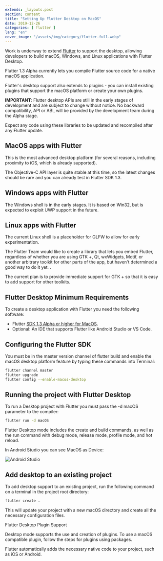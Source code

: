 ```yaml
---
extends: _layouts.post
section: content
title: "Setting Up Flutter Desktop on MacOS"
date: 2019-12-26
categories: [ flutter ]
lang: "en"
cover_image: "/assets/img/category/flutter-full.webp"
---
```


Work is underway to extend [Flutter](/blog/categories/flutter/) to support the desktop, allowing developers to build macOS, Windows, and Linux applications with Flutter Desktop.

Flutter 1.3 Alpha currently lets you compile Flutter source code for a native macOS application.

Flutter's desktop support also extends to plugins - you can install existing plugins that support the macOS platform or create your own plugins.

**IMPORTANT**: Flutter desktop APIs are still in the early stages of development and are subject to change without notice. No backward compatibility, API or ABI, will be provided by the development team during the Alpha stage.

Expect any code using these libraries to be updated and recompiled after any Flutter update.

## MacOS apps with Flutter

This is the most advanced desktop platform (for several reasons, including proximity to iOS, which is already supported).

The Objective-C API layer is quite stable at this time, so the latest changes should be rare and you can already test in Flutter SDK 1.3.

## Windows apps with Flutter

The Windows shell is in the early stages. It is based on Win32, but is expected to exploit UWP support in the future.

## Linux apps with Flutter

The current Linux shell is a placeholder for GLFW to allow for early experimentation.

The Flutter Team would like to create a library that lets you embed Flutter, regardless of whether you are using GTK +, Qt, wxWidgets, Motif, or another arbitrary toolkit for other parts of the app, but haven't determined a good way to do it yet. .

The current plan is to provide immediate support for GTK + so that it is easy to add support for other toolkits.

## Flutter Desktop Minimum Requirements

To create a desktop application with Flutter you need the following software:

- Flutter [SDK 1.3 Alpha or higher for MacOS](https://flutter.dev/docs/development/tools/sdk/releases?tab=macos).
- Optional: An IDE that supports Flutter like Android Studio or VS Code.

## Configuring the Flutter SDK

You must be in the master version channel of flutter build and enable the macOS desktop platform feature by typing these commands into Terminal:

```bash
flutter channel master
flutter upgrade
flutter config --enable-macos-desktop
```

## Running the project with Flutter Desktop

To run a Desktop project with Flutter you must pass the -d macOS parameter to the compiler:

```bash
flutter run -d macOS
```

Flutter Desktop mode includes the create and build commands, as well as the run command with debug mode, release mode, profile mode, and hot reload.

In Android Studio you can see MacOS as Device:

![Android Studio](/assets/img/flutter-desktop-android-studio.webp)

## Add desktop to an existing project

To add desktop support to an existing project, run the following command on a terminal in the project root directory:

```bash
flutter create .
```

This will update your project with a new macOS directory and create all the necessary configuration files.

Flutter Desktop Plugin Support

Desktop mode supports the use and creation of plugins. To use a macOS compatible plugin, follow the steps for plugins using packages.

Flutter automatically adds the necessary native code to your project, such as iOS or Android.
